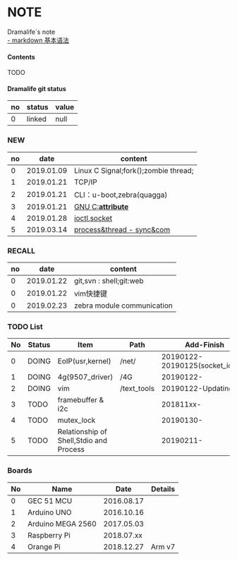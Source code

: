 # NOTE
Dramalife\`s note  
[- markdown 基本语法](/tools_coding/markdown.md)
#### Contents
TODO

#### Dramalife git status
|no|status|value|
|--|--|--|
|0|linked|null|

### NEW
|no|date|content|
|--|--|--|
|0|2019.01.09|Linux C Signal;fork();zombie thread;|
|1|2019.01.21|TCP/IP|
|2|2019.01.21|CLI：u-boot,zebra\(quagga\)|
|3|2019.01.21|[GNU C:__attribute__](/GNU_C)|
|4|2019.01.28|[ioctl,socket](/net/socket)|
|5|2019.03.14|[process&thread \- sync&com](/coding_thread)|

### RECALL
|no|date|content|
|--|--|--|
|0|2019.01.22|git,svn : shell;git:web|
|0|2019.01.22|vim快捷键|
|0|2019.02.23|zebra module communication|

### TODO List
|No|Status|Item|Path|Add-Finish|
|--|--|--|--|--|
|0|DOING|EoIP(usr,kernel)|/net/|20190122-20190125(socket_ioctl)-|
|1|DOING|4g(9507_driver)|/4G|20190122-|
|2|DOING|vim|/text_tools|20190122-Updating-|
|3|TODO|framebuffer & i2c||201811xx-|
|4|TODO|mutex_lock||20190130-|
|5|TODO|Relationship of Shell,Stdio and Process||20190211-|

### Boards
|No|Name|Date|Details|
|--|--|--|--|
|0|GEC 51 MCU|2016.08.17||
|1|Arduino UNO|2016.10.16||
|2|Arduino MEGA 2560|2017.05.03||
|3|Raspberry Pi |2018.07.xx||
|4|Orange Pi |2018.12.27|Arm v7|
